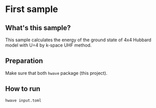 # First sample

## What's this sample?

This sample calculates the energy of the ground state of 4x4 Hubbard model with U=4 by k-space UHF method.

## Preparation

Make sure that both `hwave` package (this project).

## How to run

```bash
hwave input.toml
```
